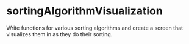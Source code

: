 # sortingAlgorithmVisualization
Write functions for various sorting algorithms and create a screen that visualizes them in as they do their sorting.
